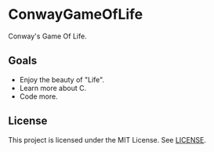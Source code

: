 # ConwayGameOfLife
Conway's Game Of Life.

## Goals

- Enjoy the beauty of "Life".
- Learn more about C.
- Code more.

## License
This project is licensed under the MIT License. See [LICENSE](LICENSE).

